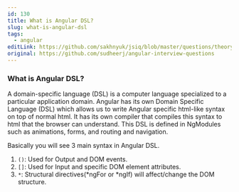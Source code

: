 ```yaml
---
id: 130
title: What is Angular DSL?
slug: what-is-angular-dsl
tags:
  - angular
editLink: https://github.com/sakhnyuk/jsiq/blob/master/questions/theory/angular/130.md
original: https://github.com/sudheerj/angular-interview-questions
---
```


### What is Angular DSL?

A domain-specific language (DSL) is a computer language specialized to a particular application domain. Angular has its own Domain Specific Language (DSL) which allows us to write Angular specific html-like syntax on top of normal html. It has its own compiler that compiles this syntax to html that the browser can understand. This DSL is defined in NgModules such as animations, forms, and routing and navigation.

Basically you will see 3 main syntax in Angular DSL.

1. `()`: Used for Output and DOM events.
2. `[]`: Used for Input and specific DOM element attributes.
3. `*`: Structural directives(*ngFor or *ngIf) will affect/change the DOM structure.
